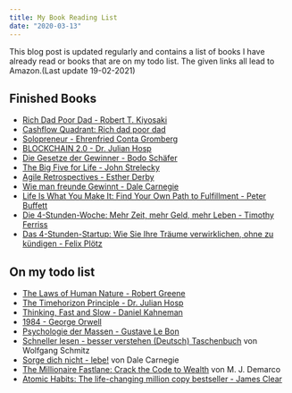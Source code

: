 ```yaml
---
title: My Book Reading List
date: "2020-03-13"
---
```


This blog post is updated regularly and contains a list of books I have already read or books that are on my todo list. The given links all lead to Amazon.(Last update 19-02-2021)

## Finished Books
- [Rich Dad Poor Dad - Robert T. Kiyosaki](https://www.amazon.de/-/en/Rich-Dad-Poor-Teach-Middle/dp/1612680194/ref=tmm_pap_swatch_0?_encoding=UTF8&qid=1587291564&sr=1-2)
- [Cashflow Quadrant: Rich dad poor dad](https://www.amazon.de/Cashflow-Quadrant-Rich-dad-poor/dp/3898798836/ref=sr_1_1?__mk_de_DE=ÅMÅŽÕÑ&crid=2TBWBFU6YN2V9&dchild=1&keywords=cashflow+quadrant&qid=1609365535&sprefix=cashflow%2Caps%2C185&sr=8-1)
- [Solopreneur - Ehrenfried Conta Gromberg](https://www.amazon.de/-/en/Ehrenfried-Conta-Gromberg/dp/3943895076/ref=sr_1_1?dchild=1&keywords=Solopreneur&qid=1587291524&s=books&sr=1-1)
- [BLOCKCHAIN 2.0 - Dr. Julian Hosp](https://www.amazon.de/-/en/BLOCKCHAIN-2-0-simply-explained-Bitcoin/dp/1798916983/ref=tmm_pap_swatch_0?_encoding=UTF8&qid=1587291674&sr=8-2)
- [Die Gesetze der Gewinner - Bodo Schäfer](https://www.amazon.de/-/en/Bodo-Sch%C3%A4fer/dp/3423340487/ref=sr_1_1?crid=24HPEX73PMHRD&dchild=1&keywords=die+gesetze+der+gewinner&qid=1587293369&s=books&sprefix=die+ges%2Cstripbooks%2C157&sr=1-1)
- [The Big Five for Life - John Strelecky](https://www.amazon.de/-/en/Big-Five-Life-wirklich-z%C3%A4hlt/dp/3423345284/ref=tmm_pap_swatch_0?_encoding=UTF8&qid=1587293396&sr=1-1)
- [Agile Retrospectives - Esther Derby](https://www.amazon.de/-/en/dp/B00B03SRJW/ref=sr_1_1?dchild=1&keywords=retrospectives&qid=1587293536&sr=8-1)
- [Wie man freunde Gewinnt - Dale Carnegie](https://www.amazon.de/Wie-man-Freunde-gewinnt-einflussreich/dp/3596190533/ref=sr_1_1?__mk_de_DE=ÅMÅŽÕÑ&dchild=1&keywords=Wie+man+freunde+Gewinnt&qid=1613774078&quartzVehicle=69-1541&replacementKeywords=wie+freunde+gewinnt&sr=8-1)
- [Life Is What You Make It: Find Your Own Path to Fulfillment - Peter Buffett](https://www.amazon.de/Life-What-You-Make-Fulfillment/dp/0307464725/ref=sr_1_1?__mk_de_DE=%C3%85M%C3%85%C5%BD%C3%95%C3%91&dchild=1&keywords=Life+is+What+you+make+it&qid=1613774104&quartzVehicle=842-235&replacementKeywords=life+what+you+make+it&sr=8-1)
- [Die 4-Stunden-Woche: Mehr Zeit, mehr Geld, mehr Leben - Timothy Ferriss](https://www.amazon.de/Die-4-Stunden-Woche-Mehr-Zeit-Leben/dp/3548375960/ref=sr_1_1?__mk_de_DE=%C3%85M%C3%85%C5%BD%C3%95%C3%91&dchild=1&keywords=4+Stunden+Woche&qid=1613774166&quartzVehicle=812-409&replacementKeywords=stunden+woche&sr=8-1)
- [Das 4-Stunden-Startup: Wie Sie Ihre Träume verwirklichen, ohne zu kündigen - Felix Plötz](https://www.amazon.de/Das-4-Stunden-Startup-Tr%C3%A4ume-verwirklichen-k%C3%BCndigen/dp/3430202027/ref=sr_1_1?__mk_de_DE=%C3%85M%C3%85%C5%BD%C3%95%C3%91&dchild=1&keywords=4+Stunden+Startup&qid=1613774220&quartzVehicle=812-409&replacementKeywords=stunden+startup&sr=8-1)

## On my todo list
- [The Laws of Human Nature - Robert Greene](https://www.amazon.de/-/en/Laws-Human-Nature-Robert-Greene/dp/1781259194/ref=tmm_pap_swatch_0?_encoding=UTF8&qid=1587293619&sr=1-3)
- [The Timehorizon Principle - Dr. Julian Hosp](https://www.amazon.de/-/en/TIMEHORIZON-PRINZIP-Zeitmanagement-Hacks-Produktivit%C3%A4ts-Tricks-erfolgreichsten/dp/9881485010/ref=tmm_pap_swatch_0?_encoding=UTF8&qid=1587291841&sr=1-1)
- [Thinking, Fast and Slow - Daniel Kahneman](https://www.amazon.de/-/en/Thinking-Fast-Slow-Daniel-Kahneman/dp/0141033576/ref=tmm_pap_swatch_0?_encoding=UTF8&qid=1587293470&sr=1-1)
- [1984 - George Orwell](https://www.amazon.de/1984-George-Orwell/dp/3548234100/ref=sr_1_1?__mk_de_DE=%C3%85M%C3%85%C5%BD%C3%95%C3%91&dchild=1&keywords=1984&qid=1613774126&sr=8-1)
- [Psychologie der Massen - Gustave Le Bon](https://www.amazon.de/Psychologie-Massen-Gustave-Bon/dp/3868200266/ref=sr_1_1?__mk_de_DE=%C3%85M%C3%85%C5%BD%C3%95%C3%91&dchild=1&keywords=Psychologie+der+Massen&qid=1613774144&sr=8-1)
- [Schneller lesen - besser verstehen (Deutsch) Taschenbuch](https://www.amazon.de/Schneller-lesen-verstehen-Wolfgang-Schmitz/dp/3499630451) von Wolfgang Schmitz 
- [Sorge dich nicht - lebe!](https://www.amazon.de/Sorge-dich-nicht-lebe-Carnegie/dp/3596190568/ref=sr_1_1?__mk_de_DE=%C3%85M%C3%85%C5%BD%C3%95%C3%91&crid=36MWZV75LJX72&dchild=1&keywords=sorge+dich+nicht+lebe&qid=1608716840&sprefix=sorge+d%2Caps%2C190&sr=8-1) von Dale Carnegie
- [The Millionaire Fastlane: Crack the Code to Wealth](https://www.amazon.de/Millionaire-Fastlane-Crack-Wealth-Lifetime/dp/0984358102) von M. J. Demarco
- [Atomic Habits: The life-changing million copy bestseller - James Clear ](https://www.amazon.de/s?k=atomic+habits&__mk_de_DE=%C3%85M%C3%85%C5%BD%C3%95%C3%91&crid=3KCXG7R4RY3PS&sprefix=atomic+ha%2Caps%2C192&ref=nb_sb_ss_ts-doa-p_1_9)